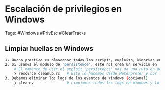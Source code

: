 # Escalación de privilegios en Windows

Tags: #Windows #PrivEsc #ClearTracks

## Limpiar huellas en Windows  

```bash 
1. Buena practica es almacenar todos los scripts, exploits, binarios en 'C:/Temp' para despues eliminarlos
2. Si usamos el modulo de 'persistence', este nos crea un servicio en 'C:\Users\ADMINI~1\AppData\Local\Temp\MnpUdbMa.exe' el cual debemos de eliminar manualmente al finalizar 
	# El momento de usar el exploit 'persistence' nos da una ruta en donde si hacemos lo sig. 
	❯ resource cleanup.rc   # Esto lo hacemos desde Meterpreter y nos limpiara el archivo y servicio que crea 'persistence'
3. Debemos eliminar los logs de los eventos de Windows (opcional) 
	❯ clearev               # Limpiamos todos los logs en Windows y lo hacemos desde Meterpreter  
```